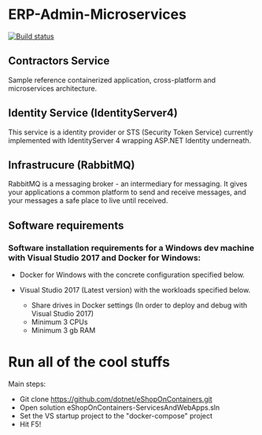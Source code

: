 # ERP-Admin-Microservices
[![Build status](https://ci.appveyor.com/api/projects/status/v644bifa58x9cuxi?svg=true)](https://ci.appveyor.com/project/Magik3a/erp-admin-microservices)

## Contractors Service
Sample reference containerized application, cross-platform and microservices architecture. 

## Identity Service (IdentityServer4)
This service is a identity provider or STS (Security Token Service) currently implemented with IdentityServer 4 wrapping ASP.NET Identity underneath.

## Infrastrucure (RabbitMQ)
RabbitMQ is a messaging broker - an intermediary for messaging. It gives your applications a common platform to send and receive messages, and your messages a safe place to live until received.

## Software requirements

### Software installation requirements for a Windows dev machine with Visual Studio 2017 and Docker for Windows:

* Docker for Windows with the concrete configuration specified below.
* Visual Studio 2017 (Latest version) with the workloads specified below.


  * Share drives in Docker settings (In order to deploy and debug with Visual Studio 2017)
  * Minimum 3 CPUs
  * Minimum 3 gb RAM
  
 # Run all of the cool stuffs
 Main steps:  

- Git clone https://github.com/dotnet/eShopOnContainers.git 
- Open solution eShopOnContainers-ServicesAndWebApps.sln
- Set the VS startup project to the "docker-compose" project 
- Hit F5!

